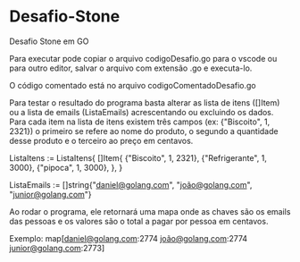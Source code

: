 # Desafio-Stone
Desafio Stone em GO

Para executar pode copiar o arquivo codigoDesafio.go para o vscode ou para outro editor, salvar o arquivo com extensão .go e executa-lo.

O código comentado está no arquivo codigoComentadoDesafio.go

Para testar o resultado do programa basta alterar as lista de itens ([]Item) ou a lista de emails (ListaEmails) acrescentando ou excluindo os dados. Para cada item na lista de itens existem três campos (ex: {"Biscoito", 1, 2321}) o primeiro se refere ao nome do produto, o segundo a quantidade desse produto e o terceiro ao preço em centavos. 

ListaItens := ListaItens{
		[]Item{
			{"Biscoito", 1, 2321},
			{"Refrigerante", 1, 3000},
			{"pipoca", 1, 3000},
		},
	}
  
  ListaEmails := []string{"daniel@golang.com", "joão@golang.com", "junior@golang.com"}
  
  
  Ao rodar o programa, ele retornará uma mapa onde as chaves são os emails das pessoas e os valores são o total a pagar por pessoa em centavos.  
  
  Exemplo: map[daniel@golang.com:2774 joão@golang.com:2774 junior@golang.com:2773] 
  
  
